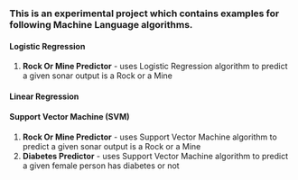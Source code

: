 ### This is an experimental project which contains examples for following Machine Language algorithms.

#### Logistic Regression

1. **Rock Or Mine Predictor** - uses Logistic Regression algorithm to predict a given sonar output is a Rock or a Mine

#### Linear Regression

#### Support Vector Machine (SVM)

1. **Rock Or Mine Predictor** - uses Support Vector Machine algorithm to predict a given sonar output is a Rock or a Mine
2. **Diabetes Predictor** - uses Support Vector Machine algorithm to predict a given female person has diabetes or not
